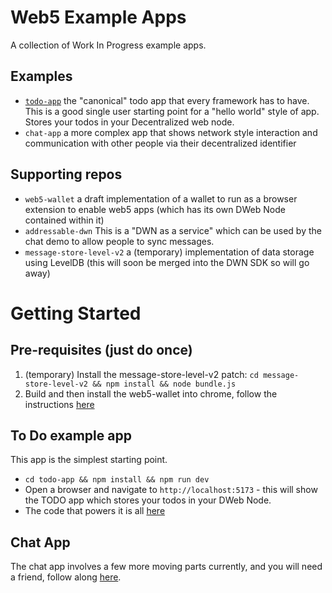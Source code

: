 # Web5 Example Apps

A collection of Work In Progress example apps.

## Examples

* [`todo-app`](./todo-app) the "canonical" todo app that every framework has to have. This is a good single user starting point for a "hello world" style of app. Stores your todos in your Decentralized web node. 
* `chat-app` a more complex app that shows network style interaction and communication with other people via their decentralized identifier

## Supporting repos

* `web5-wallet` a draft implementation of a wallet to run as a browser extension to enable web5 apps (which has its own DWeb Node contained within it)
* `addressable-dwn` This is a "DWN as a service" which can be used by the chat demo to allow people to sync messages.
* `message-store-level-v2` a (temporary) implementation of data storage using LevelDB (this will soon be merged into the DWN SDK so will go away)
 
# Getting Started

## Pre-requisites (just do once)

1. (temporary) Install the message-store-level-v2 patch: `cd message-store-level-v2 && npm install && node bundle.js`
2. Build and then install the web5-wallet into chrome, follow the instructions [here](./web5-wallet/README.md)

## To Do example app

This app is the simplest starting point.

* `cd todo-app && npm install && npm run dev`
* Open a browser and navigate to `http://localhost:5173` - this will show the TODO app which stores your todos in your DWeb Node.
* The code that powers it is all [here](./todo-app/src/App.vue)


## Chat App

The chat app involves a few more moving parts currently, and you will need a friend, follow along [here](./chat-app/README.md).

